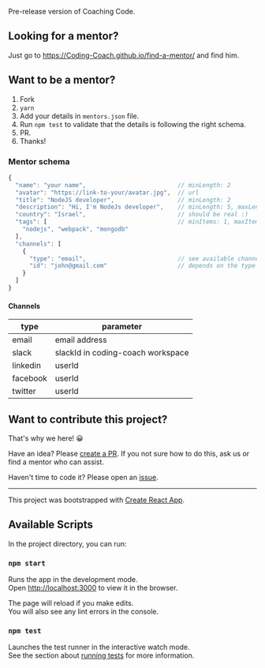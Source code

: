 Pre-release version of Coaching Code.

## Looking for a mentor?

Just go to https://Coding-Coach.github.io/find-a-mentor/ and find him.

## Want to be a mentor?

1. Fork
2. `yarn`
3. Add your details in `mentors.json` file.
5. Run `npm test` to validate that the details is following the right schema.
6. PR.
7. Thanks!

### Mentor schema

```javascript
{
  "name": "your name",                          // minLength: 2
  "avatar": "https://link-to-your/avatar.jpg",  // url
  "title": "NodeJS developer",                  // minLength: 2
  "description": "Hi, I'm NodeJs developer",    // minLength: 5, maxLength: 45 optional
  "country": "Israel",                          // should be real :)
  "tags": [                                     // minItems: 1, maxItems: 5
    "nodejs", "webpack", "mongodb"
  ],
  "channels": [
    {
      "type": "email",                          // see available channels below
      "id": "john@gmail.com"                    // depends on the type
    }
  ]
}
```

#### Channels

| type     | parameter                         |
|----------|-----------------------------------|
| email    | email address                     |
| slack    | slackId in coding-coach workspace |
| linkedin | userId                            |
| facebook | userId                            |
| twitter  | userId                            |

## Want to contribute this project?

That's why we here! 😀

Have an idea? Please [create a PR](https://help.github.com/articles/creating-a-pull-request/). If you not sure how to do this, ask us or find a mentor who can assist.

Haven't time to code it? Please open an [issue](https://github.com/Coding-Coach/find-a-mentor/issues/new).


---

This project was bootstrapped with [Create React App](https://github.com/facebook/create-react-app).

## Available Scripts

In the project directory, you can run:

### `npm start`

Runs the app in the development mode.<br>
Open [http://localhost:3000](http://localhost:3000) to view it in the browser.

The page will reload if you make edits.<br>
You will also see any lint errors in the console.

### `npm test`

Launches the test runner in the interactive watch mode.<br>
See the section about [running tests](https://facebook.github.io/create-react-app/docs/running-tests) for more information.
